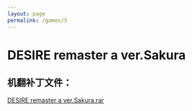 ```yaml
---
layout: page
permalink: /games/5
---
```



# DESIRE remaster a ver.Sakura

## 机翻补丁文件：

[DESIRE remaster a ver.Sakura.rar](../resources/DESIRE%20remaster%20a%20ver.Sakura.rar)

 


